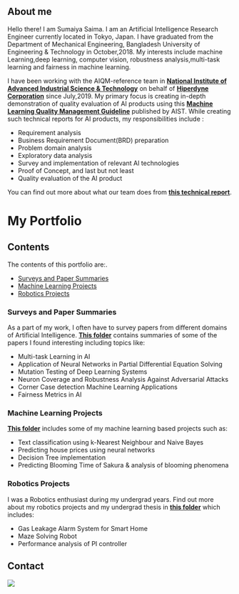 ## About me
Hello there! I am Sumaiya Saima. I am an Artificial Intelligence Research Engineer currently located in Tokyo, Japan. I have graduated from the Department of Mechanical Engineering, Bangladesh University of Engineering & Technology in October,2018. My interests include machine Learning,deep learning, computer vision, robustness analysis,multi-task learning and fairness in machine learning. 


I have been working with the AIQM-reference team in **[National Institute of Advanced Industrial Science & Technology](https://www.aist.go.jp/index_en.html)** on behalf of **[Hiperdyne Corporation](https://hiperdyne.com/)** since July,2019. My primary focus is creating in-depth demonstration of quality evaluation of AI products using this **[Machine Learning Quality Management Guideline](https://www.digiarc.aist.go.jp/en/publication/aiqm/)** published by AIST. While creating such technical reports for AI products, my responsibilities include :
 
- Requirement analysis
- Business Requirement Document(BRD) preparation 
- Problem domain analysis
- Exploratory data analysis
- Survey and implementation of relevant AI technologies
- Proof of Concept, and last but not least
- Quality evaluation of the AI product

You can find out more about what our team does from  **[this technical report](https://www.digiarc.aist.go.jp/publication/aiqm/AIQM-reference-2020.pdf)**. <br>

# My Portfolio

## Contents

The contents of this portfolio are:.

- [Surveys and Paper Summaries](#surveys-and-paper-summaries)
- [Machine Learning Projects](#machine-learning-projects)
- [Robotics Projects](#robotics-projects)

### Surveys and Paper Summaries

As a part of my work, I often have to survey papers from different domains of Artificial Intelligence. **[This folder](https://github.com/SumaiyaSaima05/Portfolio-Contents/tree/master/Literature%20reviews)** contains summaries of some of the papers I found interesting including topics like:
- Multi-task Learning in AI
- Application of Neural Networks in Partial Differential Equation Solving
- Mutation Testing of Deep Learning Systems
- Neuron Coverage and Robustness Analysis Against Adversarial Attacks
- Corner Case detection Machine Learning Applications
- Fairness Metrics in AI 

### Machine Learning Projects

**[This folder](https://github.com/SumaiyaSaima05/Portfolio-Contents/tree/master/Problem%20solving%20using%20AI)** includes some of my machine learning based projects such as:
- Text classification using k-Nearest Neighbour and Naive Bayes
- Predicting house prices using neural networks
- Decision Tree implementation 
- Predicting Blooming Time of Sakura & analysis of blooming phenomena

### Robotics Projects

I was a Robotics enthusiast during my undergrad years. Find out more about my robotics projects and my undergrad thesis in **[this folder](https://github.com/SumaiyaSaima05/Portfolio-Contents/tree/master/Undergrad%20works)** which includes:
- Gas Leakage Alarm System for Smart Home
- Maze Solving Robot
- Performance analysis of PI controller


## Contact
<a href="https://www.linkedin.com/in/sumaiyasaima/"><img src="https://img.shields.io/badge/LinkedIn-0077B5?style=for-the-badge&logo=linkedin&logoColor=white" /></a>
